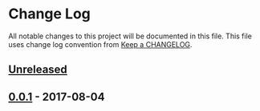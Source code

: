 # Change Log
All notable changes to this project will be documented in this file.
This file uses change log convention from [Keep a CHANGELOG](http://keepachangelog.com).

## [Unreleased]

## [0.0.1] - 2017-08-04


[unreleased]: https://github.com/labpositiva/ansible-role-uwsgi/compare/0.0.1...HEAD
[0.0.1]: https://github.com/labpositiva/ansible-role-uwsgi/compare/0.0.0...0.0.1

[CHANGELOG.md]: CHANGELOG.md
[CONTRIBUTING.md]: CONTRIBUTING.md
[LICENCE.md]: LICENCE.md
[README.md]: README.md
